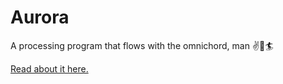 # Aurora

A processing program that flows with the omnichord, man :v::metal::surfer:

[Read about it here.](http://arts104.maryclark.us/assignments/aurora-an-omnichord-study/)
